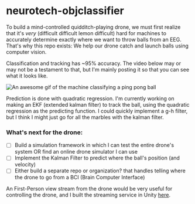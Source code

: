 # neurotech-objclassifier

To build a mind-controlled quidditch-playing drone, we must first realize that it's _very_ (difficult difficult lemon difficult) hard for machines to accurately determine exactly where we want to throw balls from an EEG. That's why this repo exists: We help our drone catch and launch balls using computer vision.

Classification and tracking has ~95% accuracy. The video below may or may not be a testament to that, but I'm mainly posting it so that you can see what it looks like.

![An awesome gif of the machine classifying a ping pong ball](/drone.gif)

Prediction is done with quadratic regression. I'm currently working on making an EKF (extended kalman filter) to track the ball, using the quadratic regression as the predicting function. I could quickly implement a g-h filter, but I think I might just go for all the marbles with the kalman filter.

### What's next for the drone:

- [ ] Build a simulation framework in which I can test the entire drone's system OR find an online drone simulator I can use
- [ ] Implement the Kalman Filter to predict where the ball's position (and velocity)
- [ ] Either build a separate repo or organization? that handles telling where the drone to go from a BCI (Brain Computer Interface)

An First-Person view stream from the drone would be very useful for controlling the drone, and I built the streaming service in Unity [here](http://www.github.com/dhrumilp15/UnityVRStreaming).
